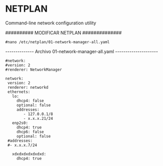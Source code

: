 # NETPLAN
Command-line network configuration utility

########## MODIFICAR NETPLAN ##############

```
#nano /etc/netplan/01-network-manager-all.yaml 
```
-------------- Archivo 01-network-manager-all.yaml ---------------------

```
#network:
#version: 2
#renderer: NetworkManager

network:
 version: 2
 renderer: networkd
 ethernets:
   lo:
     dhcp4: false
     optional: false
     addresses:
        - 127.0.0.1/8
        - x.x.x.21/24
   enp2s0:
     dhcp4: true
     dhcp6: false
     optional: false
 #addresses:
 #- x.x.x.7/24

   xdxdxdxdxdxdxd:
     dhcp4: true

```
